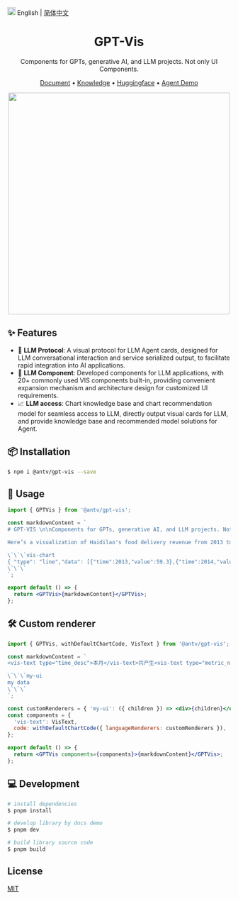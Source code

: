 <img src="https://gw.alipayobjects.com/zos/antfincdn/R8sN%24GNdh6/language.svg" width="18"> English | [简体中文](./README.zh-CN.md)

<h1 align="center">GPT-Vis</h1>

<div align="center">

Components for GPTs, generative AI, and LLM projects. Not only UI Components.

<p align="center">
  <a href="https://gpt-vis.antv.vision" target="_blank">Document</a> •
  <a href="/knowledges" target="_blank">Knowledge</a> •
  <a href="https://huggingface.co/antvis" target="_blank">Huggingface</a> •
  <a href="https://tbox.alipay.com/share/202410APr1n200110168?platform=WebService" target="_blank">Agent Demo</a>
</p>

<div align="center">
  <img src="https://github.com/eosphoros-ai/GPT-Vis/assets/17919400/c8804ffb-d3d6-45d3-846f-cf217681ab05" width=500">
</div>

</div>

## ✨ Features

- 🤖 **LLM Protocol**: A visual protocol for LLM Agent cards, designed for LLM conversational interaction and service serialized output, to facilitate rapid integration into AI applications.
- 🍡 **LLM Component**: Developed components for LLM applications, with 20+ commonly used VIS components built-in, providing convenient expansion mechanism and architecture design for customized UI requirements.
- 📈 **LLM access**: Chart knowledge base and chart recommendation model for seamless access to LLM, directly output visual cards for LLM, and provide knowledge base and recommended model solutions for Agent.

## 📦 Installation

```bash
$ npm i @antv/gpt-vis --save
```

## 🔨 Usage

```jsx
import { GPTVis } from '@antv/gpt-vis';

const markdownContent = `
# GPT-VIS \n\nComponents for GPTs, generative AI, and LLM projects. Not only UI Components.

Here’s a visualization of Haidilao's food delivery revenue from 2013 to 2022. You can see a steady increase over the years, with notable *growth* particularly in recent years.

\`\`\`vis-chart
{ "type": "line","data": [{"time":2013,"value":59.3},{"time":2014,"value":64.4},{"time":2015,"value":68.9},{"time":2016,"value":74.4},{"time":2017,"value":82.7},{"time":2018,"value":91.9},{"time":2019,"value":99.1},{"time":2020,"value":101.6},{"time":2021,"value":114.4},{"time":2022,"value":121}] }
\`\`\`
`;

export default () => {
  return <GPTVis>{markdownContent}</GPTVis>;
};
```

## 🛠 Custom renderer

```jsx
import { GPTVis, withDefaultChartCode, VisText } from '@antv/gpt-vis';

const markdownContent = `
<vis-text type="time_desc">本月</vis-text>共产生<vis-text type="metric_name">决策数量</vis-text><vis-text type="metric_value">2,783</vis-text>个，环比<vis-text type="trend_desc">增长</vis-text><vis-text type="ratio_value_pos">15.2%</vis-text>。<vis-text type="dim_name">高优先级决策</vis-text>占比<vis-text type="proportion">56.2%</vis-text>，呈现稳定<vis-text type="trend_desc" origin="[1, 2, 6, 18, 24, 48]">上升</vis-text>趋势，预计<vis-text type="time_desc">下月</vis-text>将突破<vis-text type="metric_value">3,000</vis-text>大关。

\`\`\`my-ui
my data
\`\`\`
`;

const customRenderers = { 'my-ui': ({ children }) => <div>{children}</div> };
const components = {
  'vis-text': VisText,
  code: withDefaultChartCode({ languageRenderers: customRenderers }),
};

export default () => {
  return <GPTVis components={components}>{markdownContent}</GPTVis>;
};
```

## 💻 Development

```bash
# install dependencies
$ pnpm install

# develop library by docs demo
$ pnpm dev

# build library source code
$ pnpm build
```

## License

[MIT](./LICENSE)
